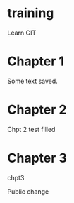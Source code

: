 # training

Learn GIT

# Chapter 1
Some text saved.

# Chapter 2

Chpt 2 test filled

# Chapter 3

chpt3

Public change
